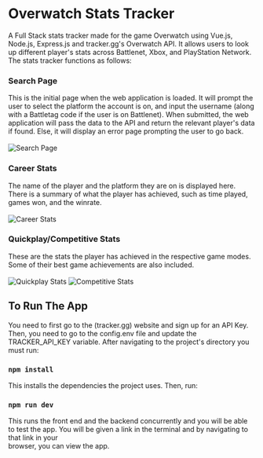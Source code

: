 # Overwatch Stats Tracker
A Full Stack stats tracker made for the game Overwatch using Vue.js, Node.js, Express.js and tracker.gg's Overwatch API. It allows users to look up different player's stats across Battlenet, Xbox, and PlayStation Network. The stats tracker functions as follows: 

### Search Page
This is the initial page when the web application is loaded. It will prompt the user to select the platform the account is on, and input the username (along with a Battletag code if the user is on Battlenet). When submitted, the web application will pass the data to the API and return the relevant player's data if found. Else, it will display an error page prompting the user to go back. <br/><br/>
![Search Page](https://user-images.githubusercontent.com/54968551/91649748-24d80000-ea45-11ea-86e7-72f2a5e0fcb6.PNG)

### Career Stats
The name of the player and the platform they are on is displayed here. There is a summary of what the player has achieved, such as time played, games won, and the winrate. <br/><br/>
![Career Stats](https://user-images.githubusercontent.com/54968551/91649795-bc3d5300-ea45-11ea-9dd5-16a5e5308fbc.PNG)

### Quickplay/Competitive Stats
These are the stats the player has achieved in the respective game modes. Some of their best game achievements are also included. <br/><br/>
![Quickplay Stats](https://user-images.githubusercontent.com/54968551/91649750-24d80000-ea45-11ea-8324-c4971151107a.PNG)
![Competitive Stats](https://user-images.githubusercontent.com/54968551/91649747-243f6980-ea45-11ea-8a8e-01e058cc3963.PNG)

## To Run The App
You need to first go to the (tracker.gg) website and sign up for an API Key. Then, you need to go to the config.env file and update the TRACKER_API_KEY variable.
After navigating to the project's directory you must run: 
### `npm install`
This installs the dependencies the project uses. Then, run: 
### `npm run dev`
This runs the front end and the backend concurrently and you will be able to test the app. You will be given a link in the terminal and by navigating to that link in your <br/>
browser, you can view the app. 








